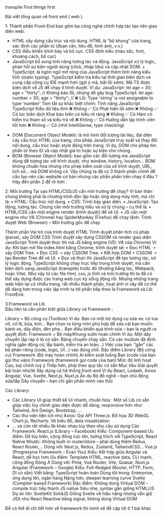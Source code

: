 transpile
First things first

Bài viết tổng quan về front end ( web ).

1: Thành phần 
Front-End bao gồm ba công nghệ chính hợp tác tạo nên giao diện web: 
- HTML xây dựng cấu trúc và nội dung. HTML là “bộ khung” của trang, xác định các phần tử (đoạn văn, tiêu đề, hình ảnh, v.v.)
- CSS điều khiển trình bày và bố cục. CSS định kiểu (màu sắc, font, khoảng cách, bố cục)	
- JavaScript bổ sung tính năng tương tác và động. JavaScript xử lý logic, phản hồi sự kiện người dùng (click, nhập liệu) và cập nhật DOM. 
        +  TypeScript: là ngôn ngữ mở rộng của JavaScript thêm tính năng kiểu tĩnh (static typing). TypeScript kiểm tra kiểu tại thời gian biên dịch và cung cấp công cụ IDE mạnh hơn (gợi ý mã, bắt lỗi sớm). Mã TS được biên dịch về JS để chạy ở trình duyệt.
Ví dụ:
JavaScript:
let age = 30;
age = "thirty"; // Không báo lỗi, nhưng dễ gây bug
TypeScript:
let age: number = 30;
age = "thirty"; // ❌ Lỗi: Type 'string' is not assignable to type 'number'
Tóm tắt sự khác biệt chính:
Tính năng	JavaScript	TypeScript
Kiểu dữ liệu tĩnh	❌ Không	                        ✅ Có
Phát hiện lỗi sớm	❌ Không	                ✅ Có lúc biên dịch
Khai báo biến có kiểu rõ ràng	❌ Không	                        ✅ Có
Hàm có kiểm tra tham số và kiểu trả về	❌ Không	                        ✅ Có
Hướng dẫn lập trình viên tốt hơn	❌ Không	✅ Có (nhờ IntelliSense, type checking)

+ DOM (Document Object Model): là mô hình đối tượng tài liệu, đại diện cây cấu trúc HTML của trang, cho phép JavaScript truy xuất và thay đổi nội dung, cấu trúc hoặc style động trên trang. Ví dụ, DOM cho phép tìm phần tử theo ID và cập nhật giá trị hoặc sự kiện cho chúng.
+ BOM (Browser Object Model): bao gồm các đối tượng mà JavaScript dùng để tương tác với trình duyệt, như window, history, location… BOM không chuẩn hóa nhưng cho phép kiểm soát cửa sổ trình duyệt, URL, lịch sử… mà DOM không có.
Vậy chúng ta đã có 3 thành phần chính để cấu tạo nên các website cơ bản nhưng các phần phần trên chạy ở đâu ? Hãy đến phần 2 để rõ hơn .





2: Môi trường 
Tại sao HTML/CSS/JS cần môi trường để chạy?
Vì bản thân chúng không phải là chương trình độc lập hoặc ứng dụng máy tính, mà chỉ là:
•	HTML: Cấu trúc nội dung.
•	CSS: Trình bày giao diện.
•	JavaScript: Tạo động, tương tác.
Chúng cần môi trường hiểu và xử lý chúng – cụ thể là:
•	HTML/CSS cần một engine render (trình duyệt) để vẽ UI.
•	JS cần một engine như V8 (Chrome) hay SpiderMonkey (Firefox) để chạy lệnh.
Trình duyệt Web (Browser) – Môi trường gốc để chạy

Thành phần	Vai trò của trình duyệt
HTML	Trình duyệt phân tích cú pháp (parse), xây DOM
CSS	Trình duyệt xây dựng CSSOM và render giao diện
JavaScript	Trình duyệt thực thi mã JS bằng engine (VD: V8 của Chrome)
Ví dụ: Khi bạn mở file index.html bằng Chrome, trình duyệt sẽ:
•	Đọc HTML ➝ xây DOM Tree.
•	Đọc CSS ➝ xây CSSOM Tree.
•	Kết hợp DOM + CSSOM ➝ tạo Render Tree để vẽ UI.
•	Đọc và thực thi JavaScript để tạo tương tác, xử lý logic động.
TypeScript không chạy trực tiếp trong trình duyệt, mà cần biên dịch sang JavaScript (transpile) trước đó (thường bằng tsc, Webpack, hoặc Vite).
Như vậy từ các file html, css, js tĩnh và môi trường thì ta đã có thể xây dựng được các trang web cực kỳ sống động rồi. Nhưng những trang web hiện tại có nhiều trang, rất nhiều thành phần, hoạt ảnh vì vậy để có thể dễ dàng hơn trong việc lập trình ta tới phần tiếp theo là Frameword và Lib FrontEnd.

3.Frameword và Lib	
Đầu tiên ta cần phân biệt giữa Library và Framework :

Library = Bộ công cụ (Toolbox)
Ví dụ: Bạn có một bộ dụng cụ sửa xe: có tua vít, cờ lê, búa, kìm…
Bạn chọn ra từng món phù hợp để sửa cái bạn muốn: bánh xe, dây điện, đèn pha...
Bạn điều khiển quá trình sửa – bạn là người ra quyết định.
Framework = Bộ máy/Khung sườn hoàn chỉnh
Ví dụ: Một dây chuyền lắp ráp ô tô có sẵn:
Băng chuyền chạy sẵn.
Có các module đã định nghĩa (gắn động cơ, lắp bánh, kiểm tra an toàn…)
Việc của bạn: “gắn” các bộ phận riêng (code, logic, UI...) vào đúng chỗ.
Đặc điểm	Library (Bộ công cụ)	Framework (Bộ máy hoàn chỉnh)
Ai kiểm soát luồng	Bạn (code của bạn gọi thư viện)	Framework (framework gọi code của bạn)
Mức độ linh hoạt	Cao, tuỳ chỉnh tuỳ ý	Thấp hơn, phải theo quy tắc có sẵn
Mục tiêu	Giải quyết bài toán nhỏ/lẻ	Xây dựng cả hệ thống front-end
Ví dụ	React, Lodash, Axios	Angular, Vue, Svelte, Next.js, Nuxt.js
Ẩn dụ	Bộ đồ nghề – bạn chủ động sửa/lắp	Dây chuyền – bạn chỉ gắn phần mình vào thôi

Các Library:
+ Các Library UI giúp thiết kế UI nhanh, chuẩn hóa : Một số Lib có sẵn giúp việc tùy chỉnh giao diện được dễ dàng, responsive hơn như: Tailwind, Ant Design, Bootstrap, …
+ Các thư viện tiện ích như 
	Axios: Gọi API
	Three.js: Đồ họa 3D WebGL
Chart.js, Recharts: Vẽ biểu đồ, data visualization
+ … và còn rất nhiều lib khác nhau tùy theo nhu cầu sử dụng
Các Framework:
React.js (Library – Facebook)
Kiểu: Component-based
Ưu điểm: Dễ tùy biến, cộng đồng cực lớn, tương thích với TypeScript, React Native
Nhược: Không built-in router/store – phải dùng thêm Redux, React Router,...
Dùng với: Next.js, Redux, Zustand, TailwindCSS...
Vue.js (Progressive Framework – Evan You)
Kiểu: Kết hợp giữa Angular và React, dễ học hơn
Ưu điểm: Template HTML, reactive data, CLI mạnh, cộng đồng Đông Á
Dùng với: Pinia, Vue Router, Vite, Quasar, Nuxt.js
Angular (Framework – Google)
Kiểu: Full-fledged (Router, HTTP, Form, DI có sẵn)
Viết bằng: TypeScript hoàn toàn
Dùng tốt trong: Enterprise, ứng dụng lớn, ngân hàng
Nặng hơn, steeper learning curve
Svelte (Compiler-based Framework)
Đặc điểm: Không dùng Virtual DOM – compile trực tiếp thành JS native
Siêu nhẹ, syntax gần giống HTML/JS
Dự án lớn: SvelteKit
SolidJS
Giống Svelte về hiệu năng nhưng vẫn giữ JSX như React
Reactive bằng signal, không dùng Virtual DOM

Để có thể đi chi tiết hơn về framework thì mình sẽ đề cập tới ở 1 bài khác 
